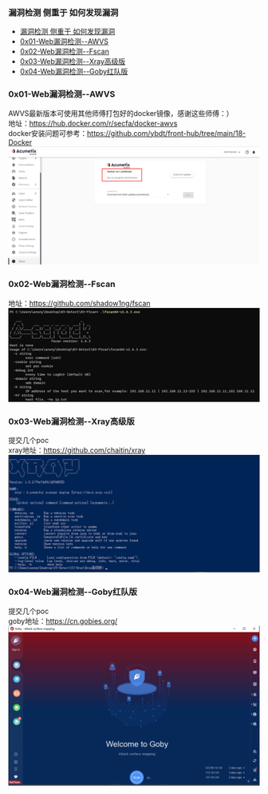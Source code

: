 ### 漏洞检测 侧重于 如何发现漏洞

- [漏洞检测 侧重于 如何发现漏洞](#漏洞检测-侧重于-如何发现漏洞)
- [0x01-Web漏洞检测--AWVS](#0x01-web漏洞检测--awvs)
- [0x02-Web漏洞检测--Fscan](#0x02-web漏洞检测--fscan)
- [0x03-Web漏洞检测--Xray高级版](#0x03-web漏洞检测--xray高级版)
- [0x04-Web漏洞检测--Goby红队版](#0x04-web漏洞检测--goby红队版)

### 0x01-Web漏洞检测--AWVS
AWVS最新版本可使用其他师傅打包好的docker镜像，感谢这些师傅：）  
地址：https://hub.docker.com/r/secfa/docker-awvs  
docker安装问题可参考：https://github.com/ybdt/front-hub/tree/main/18-Docker  
![image](./image/awvs.png)  

### 0x02-Web漏洞检测--Fscan
地址：https://github.com/shadow1ng/fscan  
![image](./image/fscan.png)  

### 0x03-Web漏洞检测--Xray高级版
提交几个poc  
xray地址：https://github.com/chaitin/xray  
![image](./image/xray.png)  

### 0x04-Web漏洞检测--Goby红队版
提交几个poc  
goby地址：https://cn.gobies.org/  
![image](./image/goby.png)  
